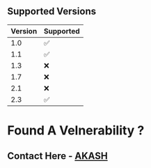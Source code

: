 ## Supported Versions

| Version | Supported          |
| ------- | ------------------ |
| 1.0   | :white_check_mark: |
| 1.1   | :white_check_mark: |
| 1.3   | :x: |
| 1.7   | :x: |
| 2.1   | :x: |
| 2.3   | :white_check_mark: |


# Found A Velnerability ?
## Contact Here - [AKASH](https://telegram.me/AKASH_AM1)
